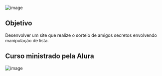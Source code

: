 ![image](https://github.com/gmarqueti/amigo-secreto/assets/104853978/401b7e04-7986-48ce-8086-fbd0d3fcef1d)

## Objetivo

Desenvolver um site que realize o sorteio de amigos secretos envolvendo manipulação de lista.

## Curso ministrado pela Alura

![image](https://github.com/gmarqueti/amigo-secreto/assets/104853978/7bd1dc2d-9d0b-440d-aadb-8e9822b66714)
